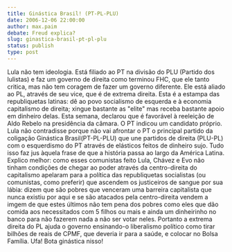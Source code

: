 ```yaml
---
title: Ginástica Brasil! (PT-PL-PLU)
date: 2006-12-06 22:00:00
author: max.paim
debate: Freud explica?
slug: ginastica-brasil-pt-pl-plu
status: publish 
type: post
---
```


Lula não tem ideologia. Está filiado ao PT na divisão do PLU (Partido dos lulistas) e faz um governo de direita como terminou FHC, que ele tanto critica, mas não tem coragem de fazer um governo diferente. Ele está aliado ao PL, através de seu vice, que é de extrema direita. Esta é a estampa das republiquetas latinas: dê ao povo socialismo de esquerda e à economia capitalismo de direita; xingue bastante as "elite" mas receba bastante apoio em dinheiro delas. Esta semana, declarou que é favorável à reeleição de Aldo Rebelo na presidência da câmara. O PT indicou um candidato próprio. Lula não contradisse porque não vai afrontar o PT o principal partido da coligação Ginástica Brasil(PT-PL-PLU) que une partidos de direita (PLU-PL) com o esquerdismo do PT através de elásticos feitos de dinheiro sujo. Tudo isso faz jus àquela frase de que a história passa ao largo da América Latina. Explico melhor: como esses comunistas feito Lula, Chávez e Evo não tinham condições de chegar ao poder através da centro-direita do capitalismo apelaram para a política das republiquetas socialistas (ou comunistas, como preferir) que ascendem os justiceiros de sangue por sua lábia: dizem que são pobres que venceram uma barreira capitalista que nunca existiu por aqui e se são atacados pela centro-direita vendem a imgem de que estes últimos não tem pena dos pobres como eles que dão comida aos necessitados com 5 filhos ou mais e ainda um dinheirinho no banco para não fazerem nada a não ser votar neles. Portanto a extrema direita do PL ajuda o governo ensinando-o liberalismo político como tirar bilhões de reais de CPMF, que deveria ir para a saúde, e colocar no Bolsa Família. Ufa! Bota ginástica nisso!

